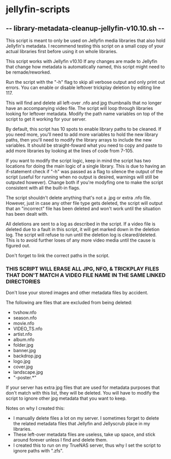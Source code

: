 # jellyfin-scripts

## -- library-metadata-cleanup-jellyfin-v10.10.sh --

This script is meant to only be used on Jellyfin media libraries that also hold Jellyfin's metadata.
I recommend testing this script on a small copy of your actual libraries first before using it on whole libraries.

This script works with Jellyfin v10.10
If any changes are made to Jellyfin that change how metadata is automatically named, this script might need to be remade/reworked.

Run the script with the "-h" flag to skip all verbose output and only print out errors.
You can enable or disable leftover trickplay deletion by editing line 117.

This will find and delete all left-over .nfo and jpg thumbnails that no longer have an accompanying video file.
The script will loop through libraries looking for leftover metadata. Modify the path name variables on top of the script to get it working for your server.

By default, this script has 10 spots to enable library paths to be cleaned. If you need more, you'll need to add more variables to hold the new library paths, then you'll need to modify the library arrays to include the new variables.
It should be straight-foward what you need to copy and paste to add more libraries by looking at the lines of code from 7-105.

If you want to modify the script logic, keep in mind the script has two locations for doing the main logic of a single library.
This is due to having an if-statement check if "-h" was passed as a flag to silence the output of the script (useful for running when no output is desired, warnings will still be outputed however).
Change both if you're modyfing one to make the script consistent with all the built-in flags.

The script shouldn't delete anything that's not a .jpg or extra .nfo file. However, just in case any other file type gets deleted, the script will output that an "incorrect" file has been deleted and won't work until the situation has been dealt with.

All deletions are sent to a log as described in the script.
If a video file is deleted due to a fault in this script, it will get marked down in the deletion log.
The script will refuse to run until the deletion log is cleared/deleted.
This is to avoid further loses of any more video media until the cause is figured out.

Don't forget to link the correct paths in the script.

### THIS SCRIPT WILL ERASE ALL JPG, NFO, & TRICKPLAY FILES THAT DON'T MATCH A VIDEO FILE NAME IN THE SAME LINKED DIRECTORIES

Don't lose your stored images and other metadata files by accident.

The following are files that are excluded from being deleted:

- tvshow.nfo
- season.nfo
- movie.nfo
- VIDEO_TS.nfo
- artist.nfo
- album.nfo
- folder.jpg
- banner.jpg
- backdrop.jpg
- logo.jpg
- cover.jpg
- landscape.jpg
- "-poster.*"

If your server has extra jpg files that are used for metadata purposes that don't match with this list, they will be deleted.
You will have to modify the script to ignore other jpg metadata that you want to keep.

Notes on why I created this:

- I manually delete files a lot on my server. I sometimes forget to delete the related metadata files that Jellyfin and Jellyscrub place in my libraries.
- These left-over metadata files are useless, take up space, and stick around forever unless I find and delete them.
- I created this to run on my TrueNAS server, thus why I set the script to ignore paths with ".zfs".
